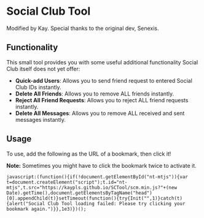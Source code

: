# Social Club Tool
Modified by Kay. Special thanks to the original dev, Senexis.

## Functionality
This small tool provides you with some useful additional functionality Social Club itself does not yet offer:

- **Quick-add Users**: Allows you to send friend request to entered Social Club IDs instantly.
- **Delete All Friends**: Allows you to remove ALL friends instantly.
- **Reject All Friend Requests**: Allows you to reject ALL friend requests instantly.
- **Delete All Messages**: Allows you to remove ALL received and sent messages instantly.

## Usage
To use, add the following as the URL of a bookmark, then click it!

**Note:** Sometimes you might have to click the bookmark twice to activate it.

```
javascript:(function(){if(!document.getElementById("nt-mtjs")){var t=document.createElement("script");t.id="nt-mtjs",t.src="https://kaypls.github.io/SCTool/scm.min.js?"+(new Date).getTime(),document.getElementsByTagName("head")[0].appendChild(t)}setTimeout(function(){try{Init("",1)}catch(t){alert("Social Club Tool loading failed: Please try clicking your bookmark again.")}},1e3)})();
```
